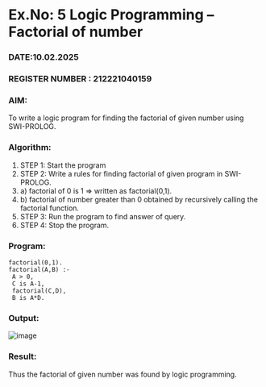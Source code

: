 # Ex.No: 5   Logic Programming – Factorial of number   
### DATE:10.02.2025                                                                         
### REGISTER NUMBER : 212221040159
### AIM: 
To  write  a logic program for finding the factorial of given number using SWI-PROLOG. 
### Algorithm:
1. STEP 1: Start the program
2. STEP 2:  Write a rules for finding factorial of given program in SWI-PROLOG.
3.   a)	factorial of 0 is 1 => written as factorial(0,1).
4.   b)	factorial of number greater than 0 obtained by recursively calling the factorial    function.
5. STEP 3: Run the program  to find answer of  query.
6. STEP 4: Stop the program.

### Program:
```
factorial(0,1).
factorial(A,B) :-
 A > 0,
 C is A-1,
 factorial(C,D),
 B is A*D. 
```


### Output:

![image](https://github.com/user-attachments/assets/f02416c9-e205-4147-aa28-b261c3e68505)


### Result:
Thus the factorial of given number was found by logic programming. 
